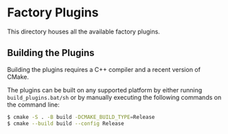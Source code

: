 # Factory Plugins

This directory houses all the available factory plugins.

## Building the Plugins

Building the plugins requires a C++ compiler and a recent version of CMake.

The plugins can be built on any supported platform by either running `build_plugins.bat/sh` or by manually executing the following commands on the command line:

```bash
$ cmake -S . -B build -DCMAKE_BUILD_TYPE=Release
$ cmake --build build --config Release
```
